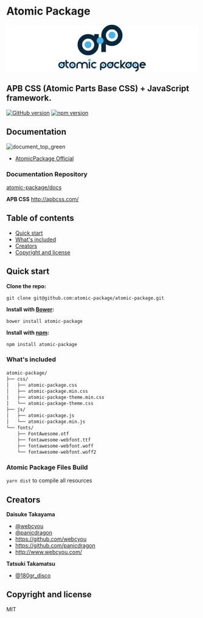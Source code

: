 # Atomic Package
![](https://github.com/atomic-package/atomic-package/blob/master/design/images/logo_main_large.png)

## APB CSS (Atomic Parts Base CSS) + JavaScript framework.

[![GitHub version](https://badge.fury.io/gh/atomic-package%2Fatomic-package.svg)](https://badge.fury.io/gh/atomic-package%2Fatomic-package)
[![npm version](https://badge.fury.io/js/atomic-package.svg)](https://badge.fury.io/js/atomic-package)

## Documentation

![document_top_green](https://user-images.githubusercontent.com/1584153/76678374-9f899c00-661a-11ea-8fb7-9649847c2fc2.png)


* [AtomicPackage Official](https://atomic-package.com/)

### Documentation Repository

[atomic-package/docs](https://github.com/atomic-package/docs)


**APB CSS**
http://apbcss.com/

## Table of contents

* [Quick start](#quick-start)
* [What's included](#What's-included)
* [Creators](#creators)
* [Copyright and license](#copyright-and-license)


## Quick start

**Clone the repo:**
```
git clone git@github.com:atomic-package/atomic-package.git
```

**Install with [Bower](http://bower.io):**
```
bower install atomic-package
```

**Install with [npm](https://www.npmjs.com):**
```
npm install atomic-package
```
### What's included

```
atomic-package/
├── css/
│   ├── atomic-package.css
│   ├── atomic-package.min.css
│   ├── atomic-package-theme.min.css
│   └── atomic-package-theme.css
├── js/
│   ├── atomic-package.js
│   └── atomic-package.min.js
└── fonts/
    ├── FontAwesome.otf
    ├── fontawesome-webfont.ttf
    ├── fontawesome-webfont.woff
    └── fontawesome-webfont.woff2
```

### Atomic Package Files Build

`yarn dist` to compile all resources

## Creators

**Daisuke Takayama**
* [@webcyou](https://twitter.com/webcyou)
* [@panicdragon](https://twitter.com/panicdragon)
* <https://github.com/webcyou>
* <https://github.com/panicdragon>
* <http://www.webcyou.com/>

**Tatsuki Takamatsu**
* [@180gr_disco](https://twitter.com/180gr_disco)


## Copyright and license
MIT
